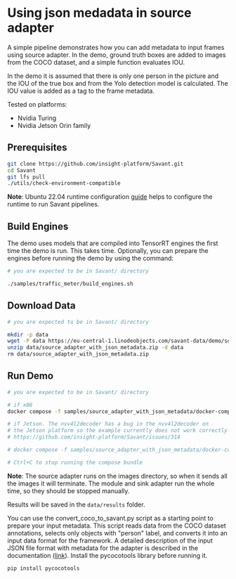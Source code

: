 # Using json medadata in source adapter

A simple pipeline demonstrates how you can add metadata to input frames using source 
adapter. In the demo, ground truth boxes are added to images 
from the COCO dataset, and a simple function evaluates IOU.

In the demo it is assumed that there is only one person in the picture and 
the IOU of the true box and from the Yolo detection model is calculated. 
The IOU value is added as a tag to the frame metadata.

Tested on platforms:

- Nvidia Turing
- Nvidia Jetson Orin family

## Prerequisites

```bash
git clone https://github.com/insight-platform/Savant.git
cd Savant
git lfs pull
./utils/check-environment-compatible
```

**Note**: Ubuntu 22.04 runtime configuration [guide](https://insight-platform.github.io/Savant/develop/getting_started/0_configure_prod_env.html) helps to configure the runtime to run Savant pipelines.

## Build Engines

The demo uses models that are compiled into TensorRT engines the first time the demo is run. This takes time. Optionally, you can prepare the engines before running the demo by using the command:

```bash
# you are expected to be in Savant/ directory

./samples/traffic_meter/build_engines.sh
```

## Download Data

```bash
# you are expected to be in Savant/ directory

mkdir -p data 
wget -P data https://eu-central-1.linodeobjects.com/savant-data/demo/source_adapter_with_json_metadata.zip
unzip data/source_adapter_with_json_metadata.zip -d data
rm data/source_adapter_with_json_metadata.zip
```

## Run Demo

```bash
# you are expected to be in Savant/ directory

# if x86
docker compose -f samples/source_adapter_with_json_metadata/docker-compose.x86.yml up

# if Jetson. The nvv4l2decoder has a bug in the nvv4l2decoder on 
# the Jetson platform so the example currently does not work correctly on that platform.
# https://github.com/insight-platform/Savant/issues/314

# docker compose -f samples/source_adapter_with_json_metadata/docker-compose.l4t.yml up module image-json-sink

# Ctrl+C to stop running the compose bundle
```

**Note**: The source adapter runs on the images directory, so when it sends all the images it will terminate.
The module and sink adapter run the whole time, so they should be stopped manually.

Results will be saved in the `data/results` folder.

You can use the convert_coco_to_savant.py script as a starting point to prepare 
your input metadata. This script reads data from the COCO dataset annotations, 
selects only objects with "person" label, and converts it into an input data format 
for the framework. A detailed description of the input JSON file format with metadata 
for the adapter is described in the documentation ([link](https://docs.savant-ai.io/advanced_topics/9_input_json_metadata.html)). 
Install the pycocotools library before running it.

```bash
pip install pycocotools
```
